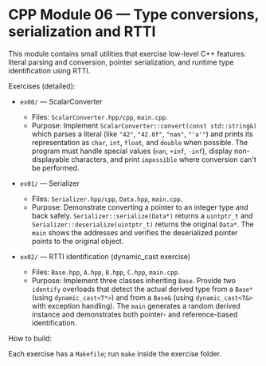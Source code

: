 # CPP Module 06 — Type conversions, serialization and RTTI

This module contains small utilities that exercise low-level C++ features: literal parsing and conversion, pointer serialization, and runtime type identification using RTTI.

Exercises (detailed):

- `ex00/` — ScalarConverter
  - Files: `ScalarConverter.hpp/cpp`, `main.cpp`.
  - Purpose: Implement `ScalarConverter::convert(const std::string&)` which parses a literal (like `"42"`, `"42.0f"`, `"nan"`, `"'a'"`) and prints its representation as `char`, `int`, `float`, and `double` when possible. The program must handle special values (`nan`, `+inf`, `-inf`), display non-displayable characters, and print `impossible` where conversion can't be performed.

- `ex01/` — Serializer
  - Files: `Serializer.hpp/cpp`, `Data.hpp`, `main.cpp`.
  - Purpose: Demonstrate converting a pointer to an integer type and back safely. `Serializer::serialize(Data*)` returns a `uintptr_t` and `Serializer::deserialize(uintptr_t)` returns the original `Data*`. The `main` shows the addresses and verifies the deserialized pointer points to the original object.

- `ex02/` — RTTI identification (dynamic_cast exercise)
  - Files: `Base.hpp`, `A.hpp`, `B.hpp`, `C.hpp`, `main.cpp`.
  - Purpose: Implement three classes inheriting `Base`. Provide two `identify` overloads that detect the actual derived type from a `Base*` (using `dynamic_cast<T*>`) and from a `Base&` (using `dynamic_cast<T&>` with exception handling). The `main` generates a random derived instance and demonstrates both pointer- and reference-based identification.

How to build:

Each exercise has a `Makefile`; run `make` inside the exercise folder.

